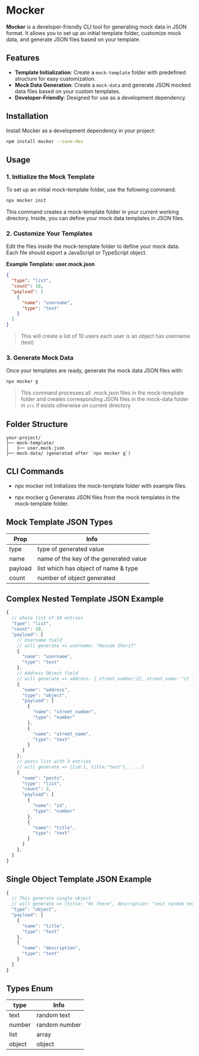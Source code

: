 # Mocker

**Mocker** is a developer-friendly CLI tool for generating mock data in JSON format. It allows you to set up an initial template folder, customize mock data, and generate JSON files based on your template.

## Features

- **Template Initialization**: Create a `mock-template` folder with predefined structure for easy customization.
- **Mock Data Generation**: Create a `mock-data` and generate JSON mocked data files based on your custom templates.
- **Developer-Friendly**: Designed for use as a development dependency.

## Installation

Install Mocker as a development dependency in your project:

```bash
npm install mocker --save-dev
```

## Usage

### 1. Initialize the Mock Template

To set up an initial mock-template folder, use the following command:

```bash
npx mocker init
```

This command creates a mock-template folder in your current working directory. Inside, you can define your mock data templates in JSON files.

### 2. Customize Your Templates

Edit the files inside the mock-template folder to define your mock data. Each file should export a JavaScript or TypeScript object.

**Example Template: user.mock.json**

```json
{
  "type": "list",
  "count": 10,
  "payload": [
    {
      "name": "username",
      "type": "text"
    }
  ]
}
```

> This will create a list of 10 users each user is an object has username (text)

### 3. Generate Mock Data

Once your templates are ready, generate the mock data JSON files with:

```bash
npx mocker g
```

> This command processes all .mock.json files in the mock-template folder and creates corresponding JSON files in the mock-data folder in `src` if exists otherwise on current directory

## Folder Structure

```
your-project/
├── mock-template/
│   ├── user.mock.json
├── mock-data/ (generated after `npx mocker g`)
```

## CLI Commands

- npx mocker init
  Initializes the mock-template folder with example files.

- npx mocker g
  Generates JSON files from the mock templates in the mock-template folder.

## Mock Template JSON Types

| Prop    | Info                                   |
| ------- | -------------------------------------- |
| type    | type of generated value                |
| name    | name of the key of the generated value |
| payload | list which has object of name & type   |
| count   | number of object generated             |

## Complex Nested Template JSON Example

```js
{
  // whole list of 10 entries
  "type": "list",
  "count": 10,
  "payload": [
    // Username field
    // will generate => username: "Hossam Sherif"
    {
      "name": "username",
      "type": "text"
    },
    // Address Object field
    // will generate => address: { street_number:21, street_name: "st 123" }
    {
      "name": "address",
      "type": "object",
      "payload": [
        {
          "name": "street_number",
          "type": "number"
        },
        {
          "name": "street_name",
          "type": "text"
        }
      ]
    },
    // posts list with 3 entries
    // will generate => [{id:1, title:"test"}, ....]
    {
      "name": "posts",
      "type": "list",
      "count": 3,
      "payload": [
        {
          "name": "id",
          "type": "number"
        },
        {
          "name": "title",
          "type": "text"
        }
      ]
    },
  ]
}
```

## Single Object Template JSON Example

```js
{
  // This generate single object
  // will generate => {title: "Hi there", description: "test random text"}
  "type": "object",
  "payload": [
    {
      "name": "title",
      "type": "text"
    },
    {
      "name": "description",
      "type": "text"
    }
  ]
}
```

## Types Enum

| type   | Info          |
| ------ | ------------- |
| text   | random text   |
| number | random number |
| list   | array         |
| object | object        |
